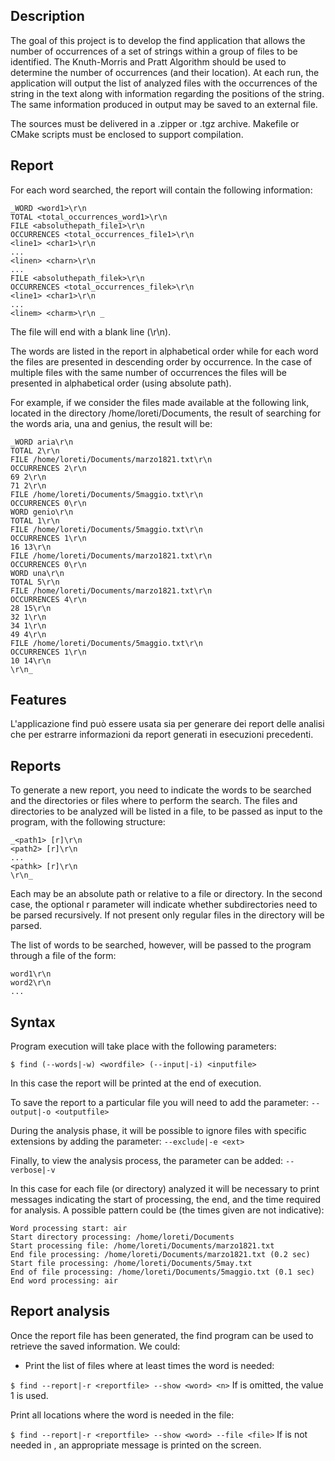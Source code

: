 ## Description

The goal of this project is to develop the find application that allows the number of occurrences of a set of strings within a group of files to be identified. The Knuth-Morris and Pratt Algorithm should be used to determine the number of occurrences (and their location). At each run, the application will output the list of analyzed files with the occurrences of the string in the text along with information regarding the positions of the string. The same information produced in output may be saved to an external file.

The sources must be delivered in a .zipper or .tgz archive. Makefile or CMake scripts must be enclosed to support compilation.

## Report

For each word searched, the report will contain the following information:

```
_WORD <word1>\r\n
TOTAL <total_occurrences_word1>\r\n
FILE <absoluthepath_file1>\r\n
OCCURRENCES <total_occurrences_file1>\r\n
<line1> <char1>\r\n
...
<linen> <charn>\r\n
...
FILE <absoluthepath_filek>\r\n
OCCURRENCES <total_occurrences_filek>\r\n
<line1> <char1>\r\n
...
<linem> <charm>\r\n _
```

The file will end with a blank line (\r\n).

The words are listed in the report in alphabetical order while for each word the files are presented in descending order by occurrence. In the case of multiple files with the same number of occurrences the files will be presented in alphabetical order (using absolute path).

For example, if we consider the files made available at the following link, located in the directory /home/loreti/Documents, the result of searching for the words aria, una and genius, the result will be:

```
_WORD aria\r\n
TOTAL 2\r\n
FILE /home/loreti/Documents/marzo1821.txt\r\n
OCCURRENCES 2\r\n
69 2\r\n
71 2\r\n
FILE /home/loreti/Documents/5maggio.txt\r\n
OCCURRENCES 0\r\n
WORD genio\r\n
TOTAL 1\r\n
FILE /home/loreti/Documents/5maggio.txt\r\n
OCCURRENCES 1\r\n
16 13\r\n
FILE /home/loreti/Documents/marzo1821.txt\r\n
OCCURRENCES 0\r\n
WORD una\r\n
TOTAL 5\r\n
FILE /home/loreti/Documents/marzo1821.txt\r\n
OCCURRENCES 4\r\n
28 15\r\n
32 1\r\n
34 1\r\n
49 4\r\n
FILE /home/loreti/Documents/5maggio.txt\r\n
OCCURRENCES 1\r\n
10 14\r\n
\r\n_
```

## Features
  
L'applicazione find può essere usata sia per generare dei report delle analisi che per estrarre informazioni da report generati in esecuzioni precedenti.

## Reports
  
To generate a new report, you need to indicate the words to be searched and the directories or files where to perform the search. The files and directories to be analyzed will be listed in a file, to be passed as input to the program, with the following structure:

```
_<path1> [r]\r\n
<path2> [r]\r\n
...
<pathk> [r]\r\n
\r\n_
```

Each <path> may be an absolute path or relative to a file or directory. In the second case, the optional r parameter will indicate whether subdirectories need to be parsed recursively. If not present only regular files in the directory will be parsed.

The list of words to be searched, however, will be passed to the program through a file of the form:

```
word1\r\n
word2\r\n
...
```
  
## Syntax
  
Program execution will take place with the following parameters:

```$ find (--words|-w) <wordfile> (--input|-i) <inputfile>```

In this case the report will be printed at the end of execution.

To save the report to a particular file you will need to add the parameter:
```--output|-o <outputfile>```

During the analysis phase, it will be possible to ignore files with specific extensions by adding the parameter:
```--exclude|-e <ext>```

Finally, to view the analysis process, the parameter can be added:
```--verbose|-v```


In this case for each file (or directory) analyzed it will be necessary to print messages indicating the start of processing, the end, and the time required for analysis. A possible pattern could be (the times given are not indicative):

```
Word processing start: air
Start directory processing: /home/loreti/Documents
Start processing file: /home/loreti/Documents/marzo1821.txt
End file processing: /home/loreti/Documents/marzo1821.txt (0.2 sec)
Start file processing: /home/loreti/Documents/5may.txt
End of file processing: /home/loreti/Documents/5maggio.txt (0.1 sec)
End word processing: air
```

## Report analysis
Once the report file has been generated, the find program can be used to retrieve the saved information. We could:

* Print the list of files where at least <n> times the word <word> is needed:

```$ find --report|-r <reportfile> --show <word> <n>```
If <n> is omitted, the value 1 is used.

Print all locations where the word <word> is needed in the <file> file:

```$ find --report|-r <reportfile> --show <word> --file <file>```
If <word> is not needed in <file>, an appropriate message is printed on the screen.
